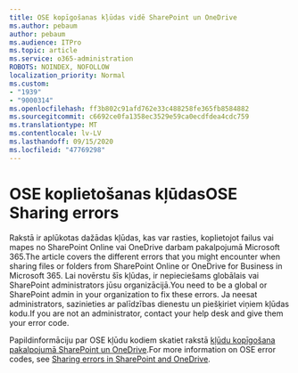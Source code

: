 ```yaml
---
title: OSE kopīgošanas kļūdas vidē SharePoint un OneDrive
ms.author: pebaum
author: pebaum
ms.audience: ITPro
ms.topic: article
ms.service: o365-administration
ROBOTS: NOINDEX, NOFOLLOW
localization_priority: Normal
ms.custom:
- "1939"
- "9000314"
ms.openlocfilehash: ff3b802c91afd762e33c488258fe365fb8584882
ms.sourcegitcommit: c6692ce0fa1358ec3529e59ca0ecdfdea4cdc759
ms.translationtype: MT
ms.contentlocale: lv-LV
ms.lasthandoff: 09/15/2020
ms.locfileid: "47769298"
---
```

# <a name="ose-sharing-errors"></a><span data-ttu-id="dc3a3-102">OSE koplietošanas kļūdas</span><span class="sxs-lookup"><span data-stu-id="dc3a3-102">OSE Sharing errors</span></span>

<span data-ttu-id="dc3a3-103">Rakstā ir aplūkotas dažādas kļūdas, kas var rasties, koplietojot failus vai mapes no SharePoint Online vai OneDrive darbam pakalpojumā Microsoft 365.</span><span class="sxs-lookup"><span data-stu-id="dc3a3-103">The article covers the different errors that you might encounter when sharing files or folders from SharePoint Online or OneDrive for Business in Microsoft 365.</span></span> <span data-ttu-id="dc3a3-104">Lai novērstu šīs kļūdas, ir nepieciešams globālais vai SharePoint administrators jūsu organizācijā.</span><span class="sxs-lookup"><span data-stu-id="dc3a3-104">You need to be a global or SharePoint admin in your organization to fix these errors.</span></span> <span data-ttu-id="dc3a3-105">Ja neesat administrators, sazinieties ar palīdzības dienestu un piešķiriet viņiem kļūdas kodu.</span><span class="sxs-lookup"><span data-stu-id="dc3a3-105">If you are not an administrator, contact your help desk and give them your error code.</span></span>

<span data-ttu-id="dc3a3-106">Papildinformāciju par OSE kļūdu kodiem skatiet rakstā [kļūdu kopīgošana pakalpojumā SharePoint un OneDrive](https://docs.microsoft.com/sharepoint/sharepoint-onedrive-error-message).</span><span class="sxs-lookup"><span data-stu-id="dc3a3-106">For more information on OSE error codes, see [Sharing errors in SharePoint and OneDrive](https://docs.microsoft.com/sharepoint/sharepoint-onedrive-error-message).</span></span>
